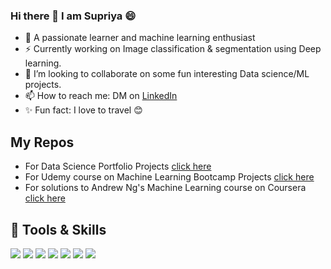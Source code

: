 ### Hi there 👋 I am Supriya :smile:


- :telescope: A passionate learner and machine learning enthusiast
- :zap: Currently working on Image classification & segmentation using Deep learning.
- :dancers: I’m looking to collaborate on some fun interesting Data science/ML projects.
- :mailbox: How to reach me: DM on [LinkedIn](www.linkedin.com/in/supriyasudarshan) 
- :sparkles: Fun fact: I love to travel :blush:

## My Repos
- For Data Science Portfolio Projects [click here](https://github.com/supria68/Data-Science-Projects)
- For Udemy course on Machine Learning Bootcamp Projects [click here](https://github.com/supria68/Machine-Learning-Bootcamp-Udemy-)
- For solutions to Andrew Ng's Machine Learning course on Coursera [click here](https://github.com/supria68/ML-algorithms)

## 🔧 Tools & Skills

![](https://img.shields.io/badge/Code-Python-informational?style=flat&logo=python&logoColor=white&color=2bbc8a)
![](https://img.shields.io/badge/Skills-Machine_Learning-informational?style=flat&color=2bbc8a)
![](https://img.shields.io/badge/Skills-Time_Series_Analysis-informational?style=flat&color=2bbc8a)
![](https://img.shields.io/badge/Skills-NLP-informational?style=flat&color=2bbc8a)
![](https://img.shields.io/badge/Code-Tensorflow-informational?style=flat&logo=tensorflow&logoColor=white&color=2bbc8a)
![](https://img.shields.io/badge/Code-R-informational?style=flat&logo=R&logoColor=white&color=2bbc8a)
![](https://img.shields.io/badge/Tools-MySQL-informational?style=flat&logo=MySQL&logoColor=white&color=2bbc8a)
